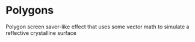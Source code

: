 # Polygons
Polygon screen saver-like effect that uses some vector math to simulate a reflective crystalline surface
